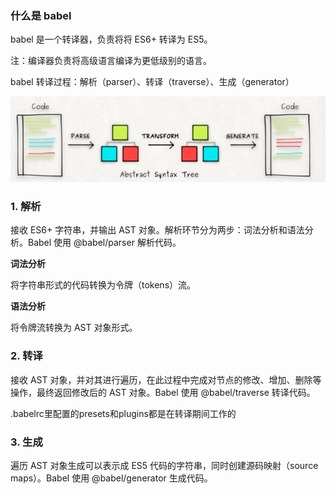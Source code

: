 ### 什么是 babel

babel 是一个转译器，负责将将 ES6+ 转译为 ES5。

注：编译器负责将高级语言编译为更低级别的语言。

babel 转译过程：解析（parser）、转译（traverse）、生成（generator）        

![babel](https://raw.githubusercontent.com/jerryzhangjie/image-database/master/picgo/babel.jpg)

### 1. 解析

接收 ES6+ 字符串，并输出 AST 对象。解析环节分为两步：词法分析和语法分析。Babel 使用 @babel/parser 解析代码。

**词法分析**

将字符串形式的代码转换为令牌（tokens）流。

**语法分析**

将令牌流转换为 AST 对象形式。

### 2. 转译

接收 AST 对象，并对其进行遍历，在此过程中完成对节点的修改、增加、删除等操作，最终返回修改后的 AST 对象。Babel 使用 @babel/traverse 转译代码。

.babelrc里配置的presets和plugins都是在转译期间工作的

### 3. 生成

遍历 AST 对象生成可以表示成 ES5 代码的字符串，同时创建源码映射（source maps）。Babel 使用 @babel/generator 生成代码。


